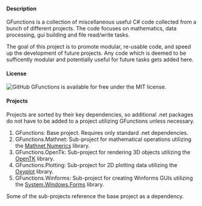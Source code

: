 #### Description

GFunctions is a collection of miscellaneous useful C# code collected from a bunch of different projects. The code focuses on mathematics, data processing, gui building and file read/write tasks.

The goal of this project is to promote modular, re-usable code, and speed up the development of future projects. Any code which is deemed to be sufficently modular and potentially useful for future tasks gets added here.

#### License 

![GitHub](https://img.shields.io/github/license/Grahmification/GFunctions) GFunctions is available for free under the MIT license.

#### Projects

Projects are sorted by their key dependencies, so additional .net packages do not have to be added to a project utilizing GFunctions unless necessary. 

1. GFunctions: Base project. Requires only standard .net dependencies.
1. GFunctions.Mathnet: Sub-project for mathematical operations utilizing the [Mathnet Numerics](https://numerics.mathdotnet.com/) library.
1. GFunctions.OpenTk: Sub-project for rendering 3D objects utilizing the [OpenTK](https://opentk.net/) library.
1. GFunctions.Plotting: Sub-project for 2D plotting data utilizing the [Oxyplot](https://oxyplot.github.io/) library.
1. GFunctions.Winforms: Sub-project for creating Winforms GUIs utilizing the [System.Windows.Forms](https://en.wikipedia.org/wiki/Windows_Forms) library.

Some of the sub-projects reference the base project as a dependency.

